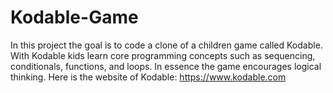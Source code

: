 # Kodable-Game

In this project the goal is to code a clone of a children game called Kodable. 
With Kodable kids learn core programming concepts such as sequencing, conditionals, functions, and loops. 
In essence the game encourages logical thinking. Here is the website of Kodable:
https://www.kodable.com
